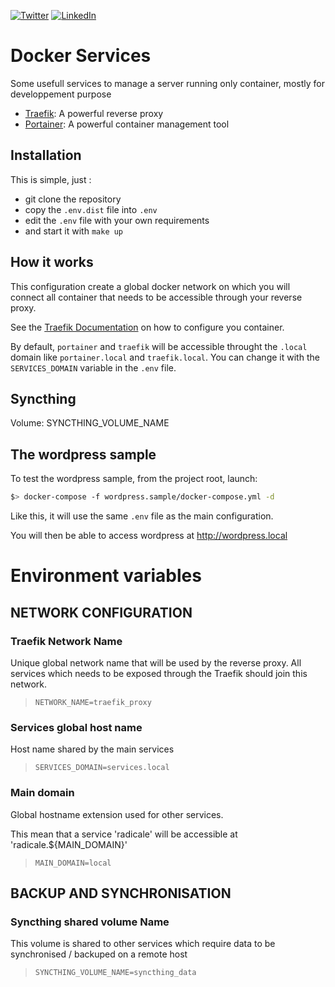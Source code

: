 [![Twitter](https://img.shields.io/badge/Twitter-%40jeckel4-blue.svg)](https://twitter.com/jeckel4) [![LinkedIn](https://img.shields.io/badge/LinkedIn-Julien%20Mercier-blue.svg)](https://www.linkedin.com/in/jeckel/)

# Docker Services
Some usefull services to manage a server running only container, mostly for developpement purpose

- [Traefik](https://traefik.io/): A powerful reverse proxy
- [Portainer](https://portainer.io/): A powerful container management tool

## Installation

This is simple, just :
- git clone the repository
- copy the `.env.dist` file into `.env`
- edit the `.env` file with your own requirements
- and start it with `make up`

## How it works

This configuration create a global docker network on which you will connect all container that needs to be accessible through your reverse proxy.

See the [Traefik Documentation](https://docs.traefik.io/) on how to configure you container.

By default, `portainer` and `traefik` will be accessible throught the `.local` domain like `portainer.local` and `traefik.local`. You can change it with the `SERVICES_DOMAIN` variable in the `.env` file.

## Syncthing

Volume: SYNCTHING_VOLUME_NAME

## The wordpress sample

To test the wordpress sample, from the project root, launch:

```bash
$> docker-compose -f wordpress.sample/docker-compose.yml -d
```

Like this, it will use the same `.env` file as the main configuration.

You will then be able to access wordpress at http://wordpress.local


# Environment variables

## NETWORK CONFIGURATION
### Traefik Network Name

Unique global network name that will be used by the reverse proxy.
All services which needs to be exposed through the Traefik should join this network.
> `NETWORK_NAME=traefik_proxy`

### Services global host name

Host name shared by the main services

> `SERVICES_DOMAIN=services.local`

### Main domain
Global hostname extension used for other services.

This mean that a service 'radicale' will be accessible at 'radicale.${MAIN_DOMAIN}'

> `MAIN_DOMAIN=local`

## BACKUP AND SYNCHRONISATION

### Syncthing shared volume Name

This volume is shared to other services which require data to be synchronised / backuped on a remote host

> `SYNCTHING_VOLUME_NAME=syncthing_data`
